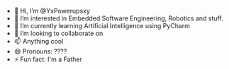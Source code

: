 - 👋 Hi, I’m @YxPowerupsxy
- 👀 I’m interested in Embedded Software Engineering, Robotics and stuff.
- 🌱 I’m currently learning Artificial Intelligence using PyCharm
- 💞️ I’m looking to collaborate on 
- 📫 Anything cool
- 😄 Pronouns: ????
- ⚡ Fun fact: I'm a Father

<!---
YxPowerupsxy/YxPowerupsxy is a ✨ special ✨ repository because its `README.md` (this file) appears on your GitHub profile.
You can click the Preview link to take a look at your changes.
--->
